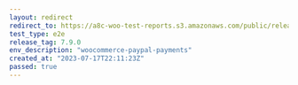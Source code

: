 ```yaml
---
layout: redirect
redirect_to: https://a8c-woo-test-reports.s3.amazonaws.com/public/release/7.9.0/woocommerce-paypal-payments/e2e/index.html
test_type: e2e
release_tag: 7.9.0
env_description: "woocommerce-paypal-payments"
created_at: "2023-07-17T22:11:23Z"
passed: true
---
```

